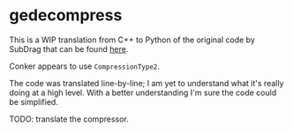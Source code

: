 # gedecompress

This is a WIP translation from C++ to Python of the original code by SubDrag that can be found [here](https://github.com/jombo23/N64-Tools/tree/master/GEDecompressor).

Conker appears to use `CompressionType2`.

The code was translated line-by-line; I am yet to understand what it's really doing at a high level. With a better understanding I'm sure the code could be simplified.

TODO: translate the compressor.
